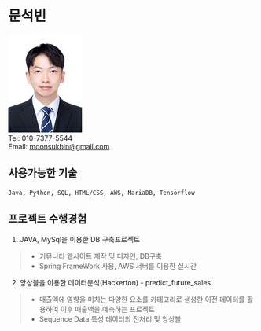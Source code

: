 # 문석빈

![image](증명사진(resize).png)<br>
Tel: 010-7377-5544<br>
Email: moonsukbin@gmail.com

## 사용가능한 기술
~~~~
Java, Python, SQL, HTML/CSS, AWS, MariaDB, Tensorflow
~~~~
## 프로젝트 수행경험
1. JAVA, MySql을 이용한 DB 구축프로젝트
> * 커뮤니티 웹사이트 제작 및 디자인, DB구축
> * Spring FrameWork 사용, AWS 서버를 이용한 실시간 
> 
2. 앙상블을 이용한 데이터분석(Hackerton) - predict_future_sales
> * 매출액에 영향을 미치는 다양한 요소를 카테고리로 생성한 이전 데이터를 활용하여 이후 매출액을 예측하는 프로젝트
> * Sequence Data 특성 데이터의 전처리 및 앙상블


